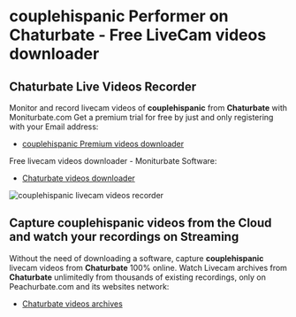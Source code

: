 # couplehispanic Performer on Chaturbate - Free LiveCam videos downloader

## Chaturbate Live Videos Recorder

Monitor and record livecam videos of **couplehispanic** from **Chaturbate** with Moniturbate.com
Get a premium trial for free by just and only registering with your Email address:
* [couplehispanic Premium videos downloader](https://moniturbate.com/request-demo-licence-key.html)

Free livecam videos downloader - Moniturbate Software:
* [Chaturbate videos downloader](https://moniturbate.com/moniturbate-download-software.html)

![couplehispanic livecam videos recorder](https://peachurnet.com/templates/moniturbate-software.png)


## Capture couplehispanic videos from the Cloud and watch your recordings on Streaming

Without the need of downloading a software, capture **couplehispanic** livecam videos from **Chaturbate** 100% online.
Watch Livecam archives from **Chaturbate** unlimitedly from thousands of existing recordings, only on Peachurbate.com and its websites network:
* [Chaturbate videos archives](https://peachurnet.com/)